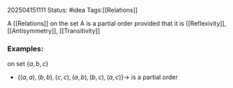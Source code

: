 202504151111
Status: #idea
Tags:[[Relations]]

A [[Relations]] on the set A is a partial order provided that it is [[Reflexivity]], [[Antisymmetry]], [[Transitivity]]

### Examples:
on set $\{ a,b,c \}$
- $\{ (a,a),(b,b),(c,c),(a,b),(b,c),(a,c) \} \to$ is a partial order